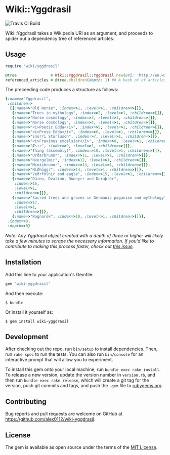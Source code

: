 # Wiki::Yggdrasil
![Travis CI Build](https://travis-ci.org/alex0112/wiki-yggdrasil.svg?branch=master)

Wiki::Yggdrasil takes a Wikipedia URI as an argument, and proceeds to spider out a dependency tree of referenced articles.

## Usage
```ruby
require 'wiki/yggdrasil'

@tree               = Wiki::Yggdrasil::Yggdrasil.new(uri: 'http://en.wikipedia.org/wiki/Yggdrasil')
referenced_articles = @tree.children(depth: 1) ## A hash of of articles linked by the parent
```
The preceeding code produces a structure as follows:
```ruby
{:name=>"Yggdrasil",
 :children=>
  [{:name=>"Old Norse", :index=>1, :level=>1, :children=>[]},
   {:name=>"Trees in mythology", :index=>2, :level=>1, :children=>[]},
   {:name=>"Norse cosmology", :index=>3, :level=>1, :children=>[]},
   {:name=>"Norse cosmology", :index=>4, :level=>1, :children=>[]},
   {:name=>"<i>Poetic Edda</i>", :index=>5, :level=>1, :children=>[]},
   {:name=>"<i>Prose Edda</i>", :index=>6, :level=>1, :children=>[]},
   {:name=>"Snorri Sturluson", :index=>7, :level=>1, :children=>[]},
   {:name=>"<i>Fraxinus excelsior</i>", :index=>8, :level=>1, :children=>[]},
   {:name=>"Æsir", :index=>9, :level=>1, :children=>[]},
   {:name=>"Thing (assembly)", :index=>10, :level=>1, :children=>[]},
   {:name=>"Urðarbrunnr", :index=>11, :level=>1, :children=>[]},
   {:name=>"Hvergelmir", :index=>12, :level=>1, :children=>[]},
   {:name=>"Mímisbrunnr", :index=>13, :level=>1, :children=>[]},
   {:name=>"Níðhöggr", :index=>14, :level=>1, :children=>[]},
   {:name=>"Veðrfölnir and eagle", :index=>15, :level=>1, :children=>[]},
   {:name=>"Dáinn, Dvalinn, Duneyrr and Duraþrór",
    :index=>16,
    :level=>1,
    :children=>[]},
   {:name=>"Sacred trees and groves in Germanic paganism and mythology",
    :index=>17,
    :level=>1,
    :children=>[]},
   {:name=>"Ragnarök", :index=>18, :level=>1, :children=>[]}],
 :index=>0,
 :depth=>0}
```

_Note: Any Yggdrasil object created with a depth of three or higher will likely take a few minutes to scrape the necessary information.  If you'd like to contribute to making this process faster, check out [this issue](https://github.com/alex0112/wiki-yggdrasil/issues/8)._

## Installation

Add this line to your application's Gemfile:

```ruby
gem 'wiki-yggdrasil'
```

And then execute:

    $ bundle

Or install it yourself as:

    $ gem install wiki-yggdrasil


## Development

After checking out the repo, run `bin/setup` to install dependencies. Then, run `rake spec` to run the tests. You can also run `bin/console` for an interactive prompt that will allow you to experiment.

To install this gem onto your local machine, run `bundle exec rake install`. To release a new version, update the version number in `version.rb`, and then run `bundle exec rake release`, which will create a git tag for the version, push git commits and tags, and push the `.gem` file to [rubygems.org](https://rubygems.org).

## Contributing

Bug reports and pull requests are welcome on GitHub at https://github.com/alex0112/wiki-yggdrasil.

## License

The gem is available as open source under the terms of the [MIT License](https://opensource.org/licenses/MIT).
